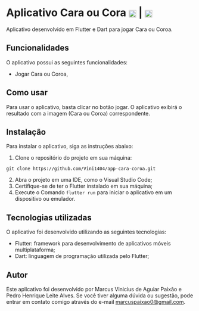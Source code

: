 # Aplicativo Cara ou Cora <img align="center" alt="Vini-HTML" height="20" width="20" src="https://cdn.jsdelivr.net/gh/devicons/devicon/icons/dart/dart-original.svg" /> | <img align="center" alt="Vini-HTML" height="20" width="20" src="https://cdn.jsdelivr.net/gh/devicons/devicon/icons/flutter/flutter-original.svg" />

Aplicativo desenvolvido em Flutter e Dart para jogar Cara ou Coroa.

## Funcionalidades

O aplicativo possui as seguintes funcionalidades:
- Jogar Cara ou Coroa,

## Como usar

Para usar o aplicativo, basta clicar no botão jogar. O aplicativo exibirá o resultado com a imagem (Cara ou Coroa) correspondente.

## Instalação

Para instalar o aplicativo, siga as instruções abaixo:

1. Clone o repositório do projeto em sua máquina:
```git
git clone https://github.com/Vini1404/app-cara-coroa.git
```
2. Abra o projeto em uma IDE, como o Visual Studio Code;
3. Certifique-se de ter o Flutter instalado em sua máquina;
4. Execute o Comando `flutter run` para iniciar o aplicativo em um dispositivo ou emulador.

## Tecnologias utilizadas

O aplicativo foi desenvolvido utilizando as seguintes tecnologias:

- Flutter: framework para desenvolvimento de aplicativos móveis multiplataforma;
- Dart: linguagem de programação utilizada pelo Flutter;

## Autor

Este aplicativo foi desenvolvido por Marcus Vinicius de Aguiar Paixão e Pedro Henrique Leite Alves. Se você tiver alguma dúvida ou sugestão, pode entrar em contato comigo através do e-mail marcuspaixao0@gmail.com.
